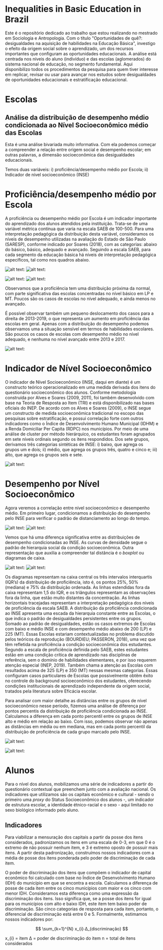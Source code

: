 # Inequalities in Basic Education in Brazil
Este é o repositório dedicado ao trabalho que estou realizando no mestrado em Sociologia e Antropologia. Com o título "Oportunidades de quê?: desigualdades na aquisição de habilidades na Educação Básica", investigo o efeito da origem social sobre o aprendizado, um dos recursos importantes que configuram as oportunidades educacionais. A análise está centrada nos níveis do aluno (indivíduo) e das escolas (aglomerados) do sistema nacional de educação, no segmento fundamental. Aqui disponibilizo todos os procedimentos da pesquisa para quem tiver interesse em replicar, revisar ou usar para avançar nos estudos sobre desigualdades de oportunidades educacionais e estratificação educacional.

# Escolas

## Análise da distribuição de desempenho médio condicionada ao Nível Socioeconômico médio das Escolas

Esta é uma análise bivariada muito informativa. Com ela podemos começar a compreender a relação entre origem social e desempenho escolar; em outras palavras, a dimensão socioeconômica das desigualdades educacionais.

Temos duas variáveis: i) proficiência/desempenho médio por Escola; ii) Indicador de nível socioeconômico (INSE)

# Proficiência/desempenho médio por Escola

A proficiência ou desempenho médio por Escola é um indicador importante do aprendizado dos alunos atendidos pela instituição. Trata-se de uma variável métrica contínua que varia na escala SAEB de 100-500. Para uma interpretação pedagógica da distribuição desta variável, consideramos os níveis de desempenho utilizadas na avaliação do Estado de São Paulo (SARESP), conforme indicado por Soares (2018), com as categorias: abaixo do básico, básico, adequado e avançado. Seguindo a escala SAEB, para cada segmento da educação básica há níveis de interpretação pedagógica específicos, tal como nos quadros abaixo.

![alt text:](https://github.com/victorgalcantara/SAEB_educ_inequalities_schools/blob/main/graphs/niveis_LP.png)
![alt text:](https://github.com/victorgalcantara/SAEB_educ_inequalities_schools/blob/main/graphs/niveis_MT.png)

![alt text:](https://github.com/victorgalcantara/SAEB_educ_inequalities_schools/blob/main/histograms_DesempLP.png?raw=true)
![alt text:](https://github.com/victorgalcantara/SAEB_educ_inequalities_schools/blob/main/histograms_DesempMT.png?raw=true)

Observamos que a proficiência tem uma distribuição próxima da normal, com parte significativa das escolas concentradas no nível básico em LP e MT. Poucos são os casos de escolas no nível adequado, e ainda menos no avançado.

É possível observar também um pequeno deslocamento dos casos para a direita de 2013-2019, o que representa um aumento em proficiência das escolas em geral. Apenas com a distribuição do desempenho podemos observamos uma a situação sensível em termos de habilidades escolares. São poucos os casos de escolas com desempenho médio no nível adequado, e nenhuma no nível avançado entre 2013 e 2017.

![alt text:](https://github.com/victorgalcantara/SAEB_educ_inequalities_schools/blob/main/density_Desemp2013-2019.png?raw=true)

# Indicador de Nível Socioeconômico

O indicador de Nível Socioeconômico (INSE, daqui em diante) é um constructo teórico operacionalizado em uma medida derivada dos itens do questionário socioeconômico dos alunos. Conforme metodologia construída por Alves e Soares (2009, 2011), foi também desenvolvido com base na Teoria de Resposta ao Item (TRI) e está disponibilizado nas bases oficiais do INEP. De acordo com os Alves e Soares (2009), o INSE segue um constructo de medida socioeconômica tradicional no escopo das pesquisas sobre estratificação, e possui correlação forte com outros indicadores como o Índice de Desenvolvimento Humano Municipal (IDHM) e a Renda Domiciliar Per Capita (RDPC) nos municípios. Por meio de uma análise de cluster por método hierárquico, os estudantes foram agrupados em sete níveis ordinais segundo os itens respondidos. Dos sete grupos, derivamos três categorias sintéticas de INSE: i) baixo, que agrega os grupos um e dois; ii) médio, que agrega os grupos três, quatro e cinco e; iii) alto, que agrega os grupos seis e sete.

![alt text:](https://github.com/victorgalcantara/SAEB_educ_inequalities_schools/blob/main/graphs/barplot_INSE.png)

# Desempenho por Nível Socioeconômico

Agora veremos a correlação entre nível socioeconômico e desempenho médio. Em primeiro lugar, condicionamos a distribuição do desempenho pelo INSE para verificar o padrão de distanciamento ao longo do tempo.

![alt text:](https://github.com/victorgalcantara/SAEB_educ_inequalities_schools/blob/main/graphs/density_INSExDesemp.png)
![alt text:](https://github.com/victorgalcantara/SAEB_educ_inequalities_schools/blob/main/graphs/density_INSExDesemp-MT.png)

Vemos que há uma diferença significativa entre as distribuições de desempenho condicionadas ao INSE. As curvas de densidade segue o padrão de hierarquia social da condição socioeconômica. Outra representação que auxilia a compreender tal distância é o _boxplot_ ou diagramas de caixa.

![alt text:](https://github.com/victorgalcantara/SAEB_educ_inequalities_schools/blob/main/graphs/BoxplotLP%20-%20Proficiencia_NSE_13-19.png)
![alt text:](https://github.com/victorgalcantara/SAEB_educ_inequalities_schools/blob/main/graphs/BoxplotMT%20-%20Proficiencia_NSE-13-19.png)

Os diagramas representam na caixa central os três intervalos interquartis (IQR’s) da distribuição de proficiência, isto é, os pontos 25%, 50% (mediana) e 75% da distribuição ordenada. As linhas estendidas fora da caixa representam 1,5 do IQR, e os triângulos representam as observações fora da linha, que estão muito distantes da concentração. As linhas horizontais tracejadas representam a interpretação pedagógica dos níveis de proficiência da escala SAEB. A distribuição da proficiência condicionada ao INSE apresenta uma escada da hierarquia constante entre as Escolas, o que indica o padrão de desigualdades persistentes entre os grupos. Somado ao padrão de desigualdades, estão os casos extremos de Escolas com baixo e médio INSE e com desempenho médio abaixo de 200 (LP) e 225 (MT). Essas Escolas estariam contextualizadas no problema discutido pelos teóricos da reprodução (BOURDIEU; PASSERON, 2018), uma vez que têm refletida na proficiência a condição socioeconômica dos estudantes. Segundo a escala de proficiência definida pelo SAEB, estes estudantes estão em uma condição crítica de aprendizado nas disciplinas de referência, sem o domínio de habilidades elementares, e por isso requerem atenção especial (INEP, 2019). Também chama a atenção as Escolas com resultados acima de 325 (LP) e 350 (MT) nessas mesmas categorias. Essas configuram casos particulares de Escolas que possivelmente obtêm êxito no controle do background socioeconômico dos estudantes, oferecendo condições institucionais de aprendizado independente da origem social, tratados pela literatura sobre Eficácia escolar.

Para analisar com maior detalhe as distâncias entre os grupos de nível socioeconômico nesse período, fizemos uma análise de diferença por pontos percentis da distribuição de proficiência condicionada ao INSE. Calculamos a diferença em cada ponto percentil entre os grupos de INSE alto e médio em relação ao baixo. Com isso, podemos observar não apenas as distâncias em média ou em mediana, mas em cada ponto percentil da distribuição de proficiência de cada grupo marcado pelo INSE.

![alt text:](https://github.com/victorgalcantara/SAEB_educ_inequalities_schools/blob/main/graphs/percentis_INSExDesempLP.png)

![alt text:](https://github.com/victorgalcantara/SAEB_educ_inequalities_schools/blob/main/graphs/percentis_INSExDesempMT.png)

# Alunos

Para o nível dos alunos, mobilizamos uma série de indicadores a partir do questionário contextual que preenchem junto com a avaliação nacional. Os indicadores que utilizamos são os capitais econômico e cultural - sendo o primeiro uma _proxy_ do Status Socioeconômico dos alunos -, um indicador de estrutura escolar, a identidade étnico-racial e o sexo - aqui limitado no sexo biológico informado pelo aluno.

## Indicadores

Para viabilizar a mensuração dos capitais a partir da posse dos itens considerados, padronizamos os itens em uma escala de 0-3, em que 0 é o extremo de não possuir nenhum item, e 3 é extremo oposto de possuir mais itens. A partir desta padronização, construímos nossos indicadores com a média de posse dos itens ponderada pelo poder de discriminação de cada item. 

O poder de discriminação dos itens que compõem o indicador de capital econômico foi calculado com base no Índice de Desenvolvimento Humano (IDH) do município em que se encontra a escola. Calculamos a diferença de posse de cada item entre os cinco municípios com maior e os cinco com menor IDH. Consideramos esta diferença como uma expressão da discriminação dos itens. Isso significa que, se a posse dos itens for igual para os municípios com alto e baixo IDH, este item tem baixo poder de discriminação. São cinco categorias de resposta para cada item, portanto, o diferencial de discriminação está entre 0 e 5.
Formalmente, estimamos nossos indicadores por:

<script src='https://cdnjs.cloudflare.com/ajax/libs/mathjax/2.7.5/MathJax.js?config=TeX-MML-AM_CHTML' async></script>

$$ \sum_{k=1}^{N} x_{i}∙∆_{discriminação} $$

x_{i} = item
∆ = poder de discriminação do item
n = total de itens considerados
